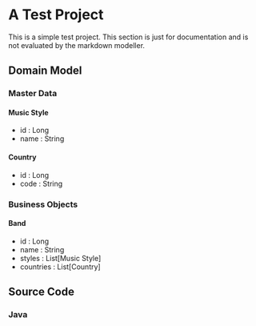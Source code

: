 # A Test Project

This is a simple test project. This section is just for documentation and is not evaluated by the markdown modeller.

## Domain Model

### Master Data

#### Music Style

- id : Long
- name : String

#### Country

- id : Long
- code : String

### Business Objects

#### Band

- id : Long
- name : String
- styles : List[Music Style]
- countries : List[Country]

## Source Code
### Java
  